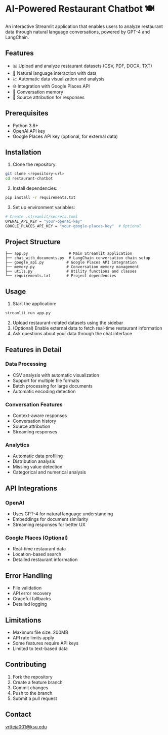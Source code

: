 # AI-Powered Restaurant Chatbot 🍽️

An interactive Streamlit application that enables users to analyze restaurant data through natural language conversations, powered by GPT-4 and LangChain.

## Features

- 📊 Upload and analyze restaurant datasets (CSV, PDF, DOCX, TXT)
- 🤖 Natural language interaction with data
- 📈 Automatic data visualization and analysis
- 🌐 Integration with Google Places API
- 💾 Conversation memory
- 📑 Source attribution for responses

## Prerequisites

- Python 3.8+
- OpenAI API key
- Google Places API key (optional, for external data)

## Installation

1. Clone the repository:
```bash
git clone <repository-url>
cd restaurant-chatbot
```

2. Install dependencies:
```bash
pip install -r requirements.txt
```

3. Set up environment variables:
```bash
# Create .streamlit/secrets.toml
OPENAI_API_KEY = "your-openai-key"
GOOGLE_PLACES_API_KEY = "your-google-places-key"  # Optional
```

## Project Structure

```
├── app.py                  # Main Streamlit application
├── chat_with_documents.py  # LangChain conversation chain setup
├── google_api.py          # Google Places API integration
├── memory.py              # Conversation memory management
├── utils.py               # Utility functions and classes
└── requirements.txt       # Project dependencies
```

## Usage

1. Start the application:
```bash
streamlit run app.py
```

2. Upload restaurant-related datasets using the sidebar
3. (Optional) Enable external data to fetch real-time restaurant information
4. Ask questions about your data through the chat interface

## Features in Detail

### Data Processing
- CSV analysis with automatic visualization
- Support for multiple file formats
- Batch processing for large documents
- Automatic encoding detection

### Conversation Features
- Context-aware responses
- Conversation history
- Source attribution
- Streaming responses

### Analytics
- Automatic data profiling
- Distribution analysis
- Missing value detection
- Categorical and numerical analysis

## API Integrations

### OpenAI
- Uses GPT-4 for natural language understanding
- Embeddings for document similarity
- Streaming responses for better UX

### Google Places (Optional)
- Real-time restaurant data
- Location-based search
- Detailed restaurant information

## Error Handling

- File validation
- API error recovery
- Graceful fallbacks
- Detailed logging

## Limitations

- Maximum file size: 200MB
- API rate limits apply
- Some features require API keys
- Limited to text-based data

## Contributing

1. Fork the repository
2. Create a feature branch
3. Commit changes
4. Push to the branch
5. Submit a pull request

## Contact

vrtteja001@ksu.edu
